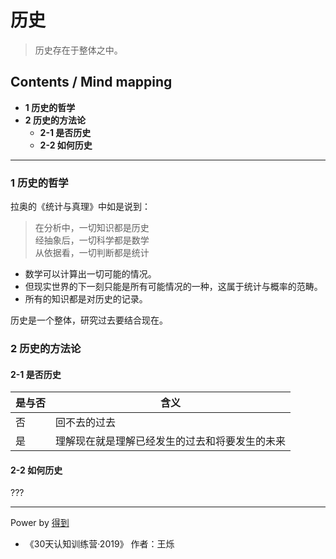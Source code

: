 # 历史
> 历史存在于整体之中。

## Contents / Mind mapping
- **1 历史的哲学**
- **2 历史的方法论**
  - **2-1 是否历史**
  - **2-2 如何历史**

---

### 1 历史的哲学

拉奥的《统计与真理》中如是说到：

> 在分析中，一切知识都是历史  
> 经抽象后，一切科学都是数学  
> 从依据看，一切判断都是统计

- 数学可以计算出一切可能的情况。
- 但现实世界的下一刻只能是所有可能情况的一种，这属于统计与概率的范畴。
- 所有的知识都是对历史的记录。

历史是一个整体，研究过去要结合现在。



### 2 历史的方法论

#### 2-1 是否历史

|是与否|含义|
|  --  | -- |
|否|回不去的过去|
|是|理解现在就是理解已经发生的过去和将要发生的未来|

#### 2-2 如何历史

???

---
Power by [得到](https://igetget.com)
- 《30天认知训练营·2019》 作者：王烁

